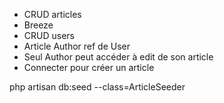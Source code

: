 - CRUD articles
- Breeze
- CRUD users
- Article Author ref de User
- Seul Author peut accéder à edit de son article
- Connecter pour créer un article



php artisan db:seed --class=ArticleSeeder